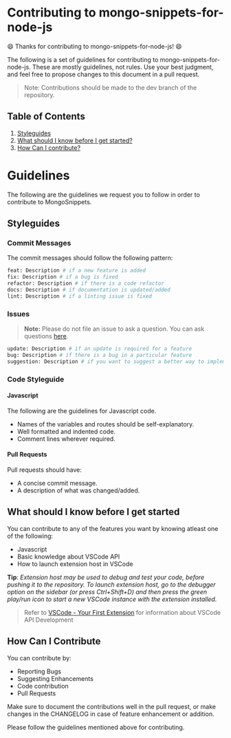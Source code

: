 # Contributing to mongo-snippets-for-node-js

:smile: Thanks for contributing to mongo-snippets-for-node-js! :smile:

The following is a set of guidelines for contributing to mongo-snippets-for-node-js. These are mostly guidelines, not rules. Use your best judgment, and feel free to propose changes to this document in a pull request.

> Note: Contributions should be made to the dev branch of the repository.

## Table of Contents

1. [Styleguides](#styleguides)
2. [What should I know before I get started?](#what-should-i-know-before-i-get-started)
3. [How Can I contribute?](#how-can-i-contribute)

# Guidelines
The following are the guidelines we request you to follow in order to contribute to MongoSnippets.

## Styleguides

### Commit Messages

The commit messages should follow the following pattern:
```bash
feat: Description # if a new feature is added
fix: Description # if a bug is fixed
refactor: Description # if there is a code refactor
docs: Description # if documentation is updated/added
lint: Description # if a linting issue is fixed
```
### Issues

> **Note:** Please do not file an issue to ask a question. You can ask questions [here](https://marketplace.visualstudio.com/items?itemName=roerohan.mongo-snippets-for-node-js&ssr=false#qna).
```bash
update: Description # if an update is required for a feature
bug: Description # if there is a bug in a particular feature
suggestion: Description # if you want to suggest a better way to implement a feature
```
### Code Styleguide

#### Javascript
The following are the guidelines for Javascript code.
  - Names of the variables and routes should be self-explanatory.
  - Well formatted and indented code.
  - Comment lines wherever required.

#### Pull Requests
Pull requests should have:
  - A concise commit message.
  - A description of what was changed/added.

## What should I know before I get started
You can contribute to any of the features you want by knowing atleast one of the following:

  - Javascript
  - Basic knowledge about VSCode API
  - How to launch extension host in VSCode

**Tip**: *Extension host may be used to debug and test your code, before pushing it to the repository. To launch extension host, go to the debugger option on the sidebar (or press Ctrl+Shift+D) and then press the green play/run icon to start a new VSCode instance with the extension installed.*

> Refer to [VSCode - Your First Extension](https://code.visualstudio.com/api/get-started/your-first-extension) for information about VSCode API Development
  
## How Can I Contribute

You can contribute by:
  - Reporting Bugs
  - Suggesting Enhancements
  - Code contribution
  - Pull Requests

Make sure to document the contributions well in the pull request, or make changes in the CHANGELOG in case of feature enhancement or addition.

Please follow the guidelines mentioned above for contributing.

